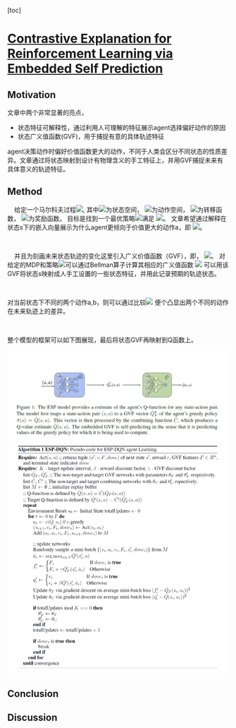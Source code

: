 [toc]

# [Contrastive Explanation for Reinforcement Learning via Embedded Self Prediction](./contrastive_explanations_for_reinforcement_learning_via_embedded_self_predictions.pdf)

## Motivation
文章中两个非常显著的亮点，
* 状态特征可解释性，通过利用人可理解的特征展示agent选择偏好动作的原因
* 状态广义值函数(GVF)，用于捕捉有意的具体轨迹特征

agent决策动作时偏好价值函数更大的动作，不同于人类会区分不同状态的性质差异。文章通过将状态映射到设计有物理含义的手工特征上，并用GVF捕捉未来有具体意义的轨迹特征。

## Method
&nbsp;&nbsp;&nbsp;&nbsp;给定一个马尔科夫过程<img src="http://latex.codecogs.com/gif.latex?<S,A,T,R>" />,
其中<img src="http://latex.codecogs.com/gif.latex?S" />为状态空间，
<img src="http://latex.codecogs.com/gif.latex?A" />为动作空间，
<img src="http://latex.codecogs.com/gif.latex?T(s, a, s \prime)" />为转移函数，
<img src="http://latex.codecogs.com/gif.latex?R(s, a)" />为奖励函数。
目标是找到一个最优策略<img src="http://latex.codecogs.com/gif.latex?\pi^*" />满足
<img src="http://latex.codecogs.com/gif.latex?\pi^* = \mathop{\arg\min}\limits_{a}=Q^*(s, a)">。
文章希望通过解释在状态s下的嵌入向量展示为什么agent更倾向于价值更大的动作a，即
<img src="http://latex.codecogs.com/gif.latex?\hat Q(s, a) > \hat Q(s, b)">。

<br/>

&nbsp;&nbsp;&nbsp;&nbsp;并且为刻画未来状态轨迹的变化这里引入广义价值函数（GVF），即，
<img src="http://latex.codecogs.com/gif.latex?F(s,a) = <f_1(s,a), \cdots, f_n(s,a)>" />。
对给定的MDP和策略<img src="http://latex.codecogs.com/gif.latex?\pi">可以通过Bellman算子计算其相应的广义值函数
<img src="http://latex.codecogs.com/gif.latex?Q_F^\pi(s, a) = F(s,a) + \gamma\sum_{s\prime}T(s, a, s \prime)Q_F^\pi(s \prime, \pi(s \prime))">
可以用该GVF将状态s映射成人手工设置的一些状态特征，并用此记录预期的轨迹状态。

<br/>

对当前状态下不同的两个动作a,b，则可以通过比较<img src="http://latex.codecogs.com/gif.latex?\Delta_F^\pi(s,a,b)=Q_F^\pi(s, a)-Q_F^\pi(s, b)">
便个凸显出两个不同的动作在未来轨迹上的差异。

<br/>

整个模型的框架可以如下图展现，最后将状态GVF再映射到Q函数上。

![](fig/Contrastive%20Explanation%20for%20RL%20via%20ESP/ESP_frame.jpg)
![](fig/Contrastive%20Explanation%20for%20RL%20via%20ESP/ESP_algo.jpg)

## Conclusion

## Discussion
